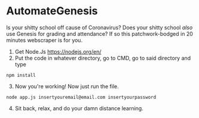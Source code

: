 # AutomateGenesis
Is your shitty school off cause of Coronavirus? Does your shitty school *also* use Genesis for grading and attendance? If so this patchwork-bodged in 20 minutes webscraper is for you.

1. Get Node.Js https://nodejs.org/en/ 
2. Put the code in whatever directory, go to CMD, go to said directory and type 
```shell
npm install
```
3. Now you're working! Now just run the file.
```shell
node app.js insertyouremail@email.com insertyourpassword
```
4. Sit back, relax, and do your damn distance learning.
